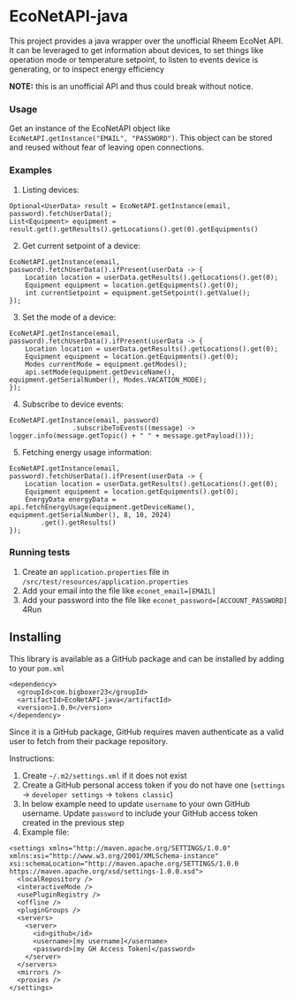 # EcoNetAPI-java

This project provides a java wrapper over the unofficial Rheem EcoNet API. It can be leveraged to get information about
devices, to set things like operation mode or temperature setpoint, to listen to events device is generating, or to inspect
energy efficiency

**NOTE:** this is an unofficial API and thus could break without notice.

### Usage

Get an instance of the EcoNetAPI object like `EcoNetAPI.getInstance("EMAIL", "PASSWORD")`. This object can be stored and reused without fear of leaving open connections.

### Examples

1. Listing devices:

```
Optional<UserData> result = EcoNetAPI.getInstance(email, password).fetchUserData();
List<Equipment> equipment = result.get().getResults().getLocations().get(0).getEquipments()
```

2. Get current setpoint of a device:

```
EcoNetAPI.getInstance(email, password).fetchUserData().ifPresent(userData -> {
    Location location = userData.getResults().getLocations().get(0);
    Equipment equipment = location.getEquipments().get(0);
    int currentSetpoint = equipment.getSetpoint().getValue();
});
```

3. Set the mode of a device:

```
EcoNetAPI.getInstance(email, password).fetchUserData().ifPresent(userData -> {
    Location location = userData.getResults().getLocations().get(0);
    Equipment equipment = location.getEquipments().get(0);
    Modes currentMode = equipment.getModes();
    api.setMode(equipment.getDeviceName(), equipment.getSerialNumber(), Modes.VACATION_MODE);
});
```

4. Subscribe to device events:

```
EcoNetAPI.getInstance(email, password)
				.subscribeToEvents((message) -> logger.info(message.getTopic() + " " + message.getPayload()));
```

5. Fetching energy usage information:

```
EcoNetAPI.getInstance(email, password).fetchUserData().ifPresent(userData -> {
    Location location = userData.getResults().getLocations().get(0);
    Equipment equipment = location.getEquipments().get(0);
    EnergyData energyData = api.fetchEnergyUsage(equipment.getDeviceName(), equipment.getSerialNumber(), 8, 10, 2024)
        .get().getResults()
});
```

### Running tests

1. Create an `application.properties` file in `/src/test/resources/application.properties`
2. Add your email into the file like `econet_email=[EMAIL]`
3. Add your password into the file like `econet_password=[ACCOUNT_PASSWORD]`
4Run

## Installing

This library is available as a GitHub package and can be installed by adding to your `pom.xml`

```
<dependency>
  <groupId>com.bigboxer23</groupId>
  <artifactId>EcoNetAPI-java</artifactId>
  <version>1.0.0</version>
</dependency>
```

Since it is a GitHub package, GitHub requires maven authenticate as a valid user to fetch from their package repository.

Instructions:
1. Create `~/.m2/settings.xml` if it does not exist
2. Create a GitHub personal access token if you do not have one (`settings` -> `developer settings` -> `tokens classic`)
3. In below example need to update `username` to your own GitHub username.  Update `password` to include your GitHub
access token created in the previous step
4. Example file:

```
<settings xmlns="http://maven.apache.org/SETTINGS/1.0.0" xmlns:xsi="http://www.w3.org/2001/XMLSchema-instance" 
xsi:schemaLocation="http://maven.apache.org/SETTINGS/1.0.0 https://maven.apache.org/xsd/settings-1.0.0.xsd">
  <localRepository />
  <interactiveMode />
  <usePluginRegistry />
  <offline />
  <pluginGroups />
  <servers>
    <server>
      <id>github</id>
      <username>[my username]</username>
      <password>[my GH Access Token]</password>
    </server>
  </servers>
  <mirrors />
  <proxies />
</settings>
```

